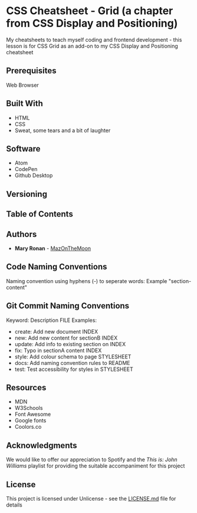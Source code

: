 # CSS Cheatsheet - Grid (a chapter from CSS Display and Positioning)
 My cheatsheets to teach myself coding and frontend development - this lesson is for CSS Grid as an add-on to my CSS Display and Positioning cheatsheet

 ## Prerequisites

 Web Browser

 ## Built With

 * HTML
 * CSS
 * Sweat, some tears and a bit of laughter

 ## Software

 * Atom
 * CodePen
 * Github Desktop

## Versioning

## Table of Contents

## Authors

* **Mary Ronan** - [MazOnTheMoon](https://github.com/MazontheMoon)

## Code Naming Conventions

Naming convention using hyphens (-) to seperate words:
Example "section-content"

## Git Commit Naming Conventions

Keyword: Description FILE
Examples:

* create: Add new document INDEX
* new: Add new content for sectionB INDEX
* update: Add info to existing section on INDEX
* fix: Typo in sectionA content INDEX
* style: Add colour schema to page STYLESHEET
* docs: Add naming convention rules to README
* test: Test accessibility for styles in STYLESHEET

## Resources

* MDN
* W3Schools
* Font Awesome
* Google fonts
* Coolors.co

## Acknowledgments
We would like to offer our appreciation to Spotify and the *This is: John Williams* playlist for providing the suitable accompaniment for this project

## License

This project is licensed under Unlicense - see the [LICENSE.md](LICENSE.md) file for details
